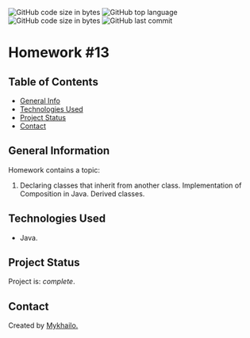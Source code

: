 ![GitHub code size in bytes](https://img.shields.io/github/languages/count/mypage-solutions/Lesson_13)
![GitHub top language](https://img.shields.io/github/languages/top/mypage-solutions/Lesson_13)
![GitHub code size in bytes](https://img.shields.io/github/languages/code-size/mypage-solutions/Lesson_13)
![GitHub last commit](https://img.shields.io/github/last-commit/mypage-solutions/Lesson_13)

# Homework #13 

## Table of Contents

- [General Info](#general-information)
- [Technologies Used](#technologies-used)
- [Project Status](#project-status)
- [Contact](#contact)

## General Information

Homework contains a topic:
1. Declaring classes that inherit from another class.
   Implementation of Composition in Java. Derived classes.

## Technologies Used

- Java.

## Project Status

Project is: _complete_.

## Contact

Created by [Mykhailo.](https://github.com/mypage-solutions)
